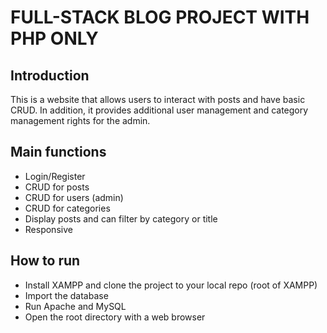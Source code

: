 # FULL-STACK BLOG PROJECT WITH PHP ONLY

## Introduction
This is a website that allows users to interact with posts and have basic CRUD. In addition, it provides additional user management and category management rights for the admin.

## Main functions
- Login/Register
- CRUD for posts
- CRUD for users (admin)
- CRUD for categories
- Display posts and can filter by category or title
- Responsive

## How to run
- Install XAMPP and clone the project to your local repo (root of XAMPP)
- Import the database
- Run Apache and MySQL
- Open the root directory with a web browser

